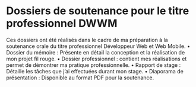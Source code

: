 # Dossiers de soutenance pour le titre professionnel DWWM
Ces dossiers ont été réalisés dans le cadre de ma préparation à la soutenance orale du titre professionnel Développeur Web et Web Mobile.
	•	Dossier du mémoire : Présente en détail la conception et la réalisation de mon projet fil rouge.
	•	Dossier professionnel : contient mes réalisations et permet de démontrer ma pratique professionnelle.
	•	Rapport de stage : Détaille les tâches que j’ai effectuées durant mon stage.
	•	Diaporama de présentation : Disponible au format PDF pour la soutenance.
